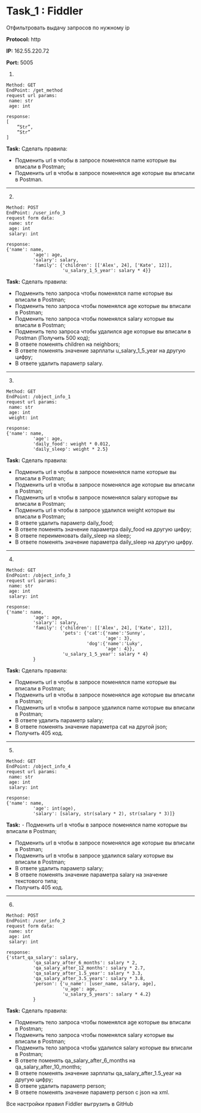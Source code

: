 # Task_1 : Fiddler

Отфильтровать выдачу запросов по нужному ip

**Protocol:** http

**IP:** 162.55.220.72

**Port:** 5005

1.
```
Method: GET
EndPoint: /get_method
request url params: 
 name: str
 age: int

response: 
[
    “Str”,
    “Str”
]
```

**Task:** Сделать правила:
 - Подменить url в чтобы в запросе поменялся name которые вы вписали в Postman;
 - Подменить url в чтобы в запросе поменялся age которые вы вписали в Postman. 
___

2.
```
Method: POST
EndPoint: /user_info_3
request form data: 
 name: str
 age: int
 salary: int

response: 
{'name': name,
          'age': age,
          'salary': salary,
          'family': {'children': [['Alex', 24], ['Kate', 12]],
                     'u_salary_1_5_year': salary * 4}}
```

**Task:** Сделать правила:
 - Подменить тело запроса чтобы поменялся name которые вы вписали в Postman;
 - Подменить тело запроса чтобы поменялся age которые вы вписали в Postman;
 - Подменить тело запроса чтобы поменялся salary которые вы вписали в Postman;
 - Подменить тело запроса чтобы удалился age которые вы вписали в Postman (Получить 500 код);
 - В ответе поменять children на neighbors;
 - В ответе поменять значение зарплаты u_salary_1_5_year на другую цифру;
 - В ответе удалить параметр salary. 

___

3.
```
Method: GET
EndPoint: /object_info_1
request url params: 
 name: str
 age: int
 weight: int

response: 
{'name': name,
          'age': age,
          'daily_food': weight * 0.012,
          'daily_sleep': weight * 2.5}
```

**Task:** Сделать правила:
 - Подменить url в чтобы в запросе поменялся name которые вы вписали в Postman;
 - Подменить url в чтобы в запросе поменялся age которые вы вписали в Postman; 
 - Подменить url в чтобы в запросе поменялся salary которые вы вписали в Postman; 
 - Подменить url в чтобы в запросе удалился weight которые вы вписали в Postman;
 - В ответе удалить параметр  daily_food;
 - В ответе поменять значение параметра daily_food на другую цифру; 
 - В ответе переименовать daily_sleep на sleep;
 - В ответе поменять значение параметра daily_sleep на другую цифру. 

___

4.
```
Method: GET
EndPoint: /object_info_3
request url params: 
 name: str
 age: int
 salary: int

response: 
{'name': name,
          'age': age,
          'salary': salary,
          'family': {'children': [['Alex', 24], ['Kate', 12]],
                     'pets': {'cat':{'name':'Sunny',
                                     'age': 3},
                              'dog':{'name':'Luky',
                                     'age': 4}},
                     'u_salary_1_5_year': salary * 4}
          }
```

**Task:** Сделать правила:
 - Подменить url в чтобы в запросе поменялся name которые вы вписали в Postman;
 - Подменить url в чтобы в запросе поменялся age которые вы вписали в Postman; 
 - Подменить url в чтобы в запросе удалился name которые вы вписали в Postman;
 - В ответе удалить параметр  salary;
 - В ответе поменять значение параметра cat на другой json;
 - Получить 405 код.

___

5.
```
Method: GET
EndPoint: /object_info_4
request url params: 
 name: str
 age: int
 salary: int

response: 
{'name': name,
          'age': int(age),
          'salary': [salary, str(salary * 2), str(salary * 3)]}
```

**Task:**
 ⁃ Подменить url в чтобы в запросе поменялся name которые вы вписали в Postman;
 - Подменить url в чтобы в запросе поменялся age которые вы вписали в Postman; 
 - Подменить url в чтобы в запросе удалился salary которые вы вписали в Postman;
 - В ответе удалить параметр  salary;
 - В ответе поменять значение параметра salary на значение текстового типа;
 - Получить 405 код.

___

6.
```
Method: POST
EndPoint: /user_info_2
request form data: 
 name: str
 age: int
 salary: int

response: 
{'start_qa_salary': salary,
          'qa_salary_after_6_months': salary * 2,
          'qa_salary_after_12_months': salary * 2.7,
          'qa_salary_after_1.5_year': salary * 3.3,
          'qa_salary_after_3.5_years': salary * 3.8,
          'person': {'u_name': [user_name, salary, age],
                     'u_age': age,
                     'u_salary_5_years': salary * 4.2}
          }
```

**Task:** Сделать правила:
 - Подменить тело запроса чтобы поменялся age которые вы вписали в Postman; 
 - Подменить тело запроса чтобы поменялся salary которые вы вписали в Postman; 
 - Подменить тело запроса чтобы удалился salary которые вы вписали в Postman;
 - В ответе поменять qa_salary_after_6_months на qa_salary_after_10_months; 
 - В ответе поменять значение зарплаты qa_salary_after_1.5_year на другую цифру;
 - В ответе удалить параметр person; 
 - В ответе поменять значение параметр person с json на xml. 

Все настройки правил Fiddler выгрузить в GitHub